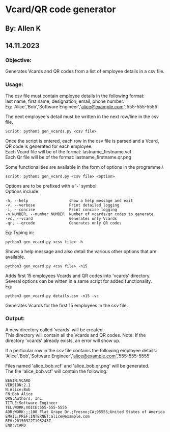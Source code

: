 # Vcard/QR code generator
## By: Allen K
## 14.11.2023

### Objective:
	
Generates Vcards and QR codes from a list of employee details in a csv file.

### Usage:

The csv file must contain employee details in the following format:\
	last name, first name, designation, email, phone number.\
Eg: 'Alice','Bob','Software Engineer','alice@example.com','555-555-5555'

The next employee's detail must be written in the next row/line in the csv file.
	
	Script: python3 gen_vcards.py <csv file>

Once the script is entered, each row in the csv file is parsed and a Vcard, QR code is generated for each employee.\
Each Vcard file will be of the format: lastname_firstname.vcf\
Each Qr file will be of the format: lastname_firstname.qr.png

Some functionalities are available in the form of options in the programme.\

	script: python3 gen_vcard.py <csv file> <option>

Options are to be prefixed with a '-' symbol.\
Options include:

	-h, --help                  show a help message and exit
	-v, --verbose               Print detailed logging
	-i, --concise               Print concise logging
	-n NUMBER, --number NUMBER  Number of vcards/qr codes to generate
	-vc, --vcard                Generates only Vcards
	-qr, --qrcode               Generates only QR codes

Eg: Typing in:

	python3 gen_vcard.py <csv file> -h 

Shows a help message and also detail the various other options that are available.

	python3 gen_vcard.py <csv file> -n15

Adds first 15 employees Vcards and QR codes into 'vcards' directory.\
Several options can be witten in a same script for added functionality.\
Eg:

	python3 gen_vcard.py details.csv -n15 -vc

Generates Vcards for the first 15 employees in the csv file.
 
### Output:

A new directory called 'vcards' will be created.\
This directory will contain all the Vcards and QR codes.
Note: If the directory 'vcards' already exists, an error will show up.
	
If a perticular row in the csv file contains the following employee details:\
	'Alice','Bob','Software Engineer','alice@example.com','555-555-5555'
	
Files named 'alice_bob.vcf' and 'alice_bob.qr.png' will be generated.\
The file 'alice_bob.vcf' will contain the following:

	BEGIN:VCARD
	VERSION:2.1
	N:Alice;Bob
	FN:Bob Alice
	ORG:Authors, Inc.
	TITLE:Software Engineer
	TEL;WORK;VOICE:555-555-5555
	ADR;WORK:;;100 Flat Grape Dr.;Fresno;CA;95555;United States of America
	EMAIL;PREF;INTERNET:alice@example.com
	REV:20150922T195243Z
	END:VCARD
	

	   
